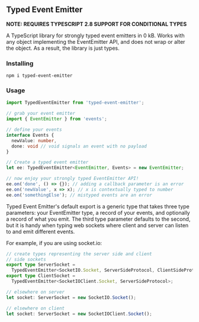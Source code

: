 ## Typed Event Emitter

**NOTE: REQUIRES TYPESCRIPT 2.8 SUPPORT FOR CONDITIONAL TYPES**

A TypeScript library for strongly typed event emitters in 0 kB. Works with any object implementing the EventEmitter API, and does not wrap or alter the object. As a result, the library is just types.

### Installing

```
npm i typed-event-emitter
```

### Usage

```ts
import TypedEventEmitter from 'typed-event-emitter';

// grab your event emitter
import { EventEmitter } from 'events';

// define your events
interface Events {
  newValue: number,
  done: void // void signals an event with no payload
}

// Create a typed event emitter
let ee: TypedEventEmitter<EventEmitter, Events> = new EventEmitter;

// now enjoy your strongly typed EventEmitter API!
ee.on('done', () => {}); // adding a callback parameter is an error
ee.on('newValue', x => x); // x is contextually typed to number
ee.on('somethingElse'); // mistyped events are an error
```

Typed Event Emitter's default export is a generic type that takes three type parameters: your EventEmitter type, a record of your events, and optionally a record of what you emit. The third type parameter defaults to the second, but it is handy when typing web sockets where client and server can listen to and emit different events.

For example, if you are using socket.io:

```ts
// create types representing the server side and client
// side sockets
export type ServerSocket =
  TypedEventEmitter<SocketIO.Socket, ServerSideProtocol, ClientSideProtocol>;
export type ClientSocket =
  TypedEventEmitter<SocketIOClient.Socket, ServerSideProtocol>;

// elsewhere on server
let socket: ServerSocket = new SocketIO.Socket();

// elsewhere on client
let socket: ServerSocket = new SocketIOClient.Socket();
```